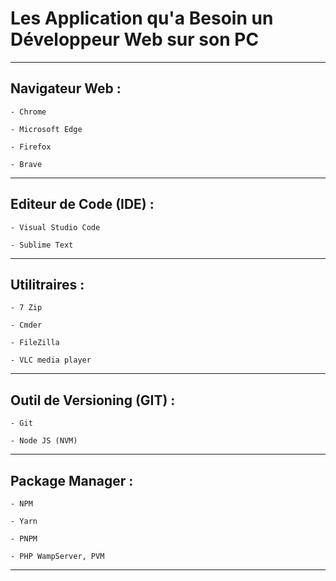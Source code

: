 # **Les Application qu'a Besoin un Développeur Web sur son PC**
---

## **Navigateur Web :**

    - Chrome

    - Microsoft Edge

    - Firefox

    - Brave
---

## **Editeur de Code (IDE) :**

    - Visual Studio Code

    - Sublime Text
---

## **Utilitraires :**

    - 7 Zip

    - Cmder

    - FileZilla

    - VLC media player
---

## **Outil de Versioning (GIT) :**

    - Git

    - Node JS (NVM)
---

## **Package Manager :**

    - NPM

    - Yarn

    - PNPM

    - PHP WampServer, PVM
---